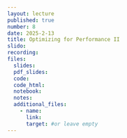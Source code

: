 ```yaml
---
layout: lecture
published: true
number: 8
date: 2025-2-13
title: Optimizing for Performance II
slido:
recording: 
files:
  slides: 
  pdf_slides:
  code:
  code_html:
  notebook: 
  notes:
  additional_files:
    - name:
      link:
      target: #or leave empty
---
```

